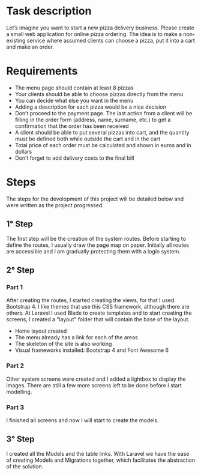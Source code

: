 <h1>Task description</h1>
Let’s imagine you want to start a new pizza delivery business. Please create a small web application for online pizza ordering. The idea is to make a non-existing service where assumed clients can choose a pizza, put it into a cart and make an order.

<h1>Requirements</h1>
<ul>
 <li>The menu page should contain at least 8 pizzas</li> <li>Your clients should be able to choose pizzas directly from the menu</li> <li>You can decide what else you want in the menu</li> <li>Adding a description for each pizza would be a nice decision</li> <li>Don’t proceed to the payment page. The last action from a client will be filling in the order form (address, name, surname, etc.) to get a confirmation that the order has been received</li> <li>A client should be able to put several pizzas into cart, and the quantity must be defined both while outside the cart and in the cart</li> <li>Total price of each order must be calculated and shown in euros and in dollars</li> <li>Don’t forget to add delivery costs to the final bill</li>
</ul>

<h1>Steps</h1>
The steps for the development of this project will be detailed below and were written as the project progressed.

<h2>1° Step</h2>
The first step will be the creation of the system routes. Before starting to define the routes, I usually draw the page map on paper. Initially all routes are accessible and I am gradually protecting them with a login system.

<h2>2° Step</h2>
<h3>Part 1</h3>
After creating the routes, I started creating the views, for that I used Bootstrap 4. I like themes that use this CSS framework, although there are others. At Laravel I used Blade to create templates and to start creating the screens, I created a "layout" folder that will contain the base of the layout.
<ul>
 <li>Home layout created</li>
 <li>The menu already has a link for each of the areas</li>
 <li>The skeleton of the site is also working</li>
 <li>Visual frameworks installed: Bootstrap 4 and Font Awesome 6</li>
</ul>

<h3>Part 2</h3>
Other system screens were created and I added a lightbox to display the images. There are still a few more screens left to be done before I start modelling.

<h3>Part 3</h3>
I finished all screens and now I will start to create the models.

<h2>3° Step</h2>
I created all the Models and the table links. With Laravel we have the ease of creating Models and Migrations together, which facilitates the abstraction of the solution.
